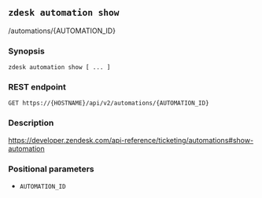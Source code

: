 ## `zdesk automation show`

/automations/{AUTOMATION_ID}

### Synopsis

    zdesk automation show [ ... ]

### REST endpoint

    GET https://{HOSTNAME}/api/v2/automations/{AUTOMATION_ID}

### Description

https://developer.zendesk.com/api-reference/ticketing/automations#show-automation

### Positional parameters

* `AUTOMATION_ID`

